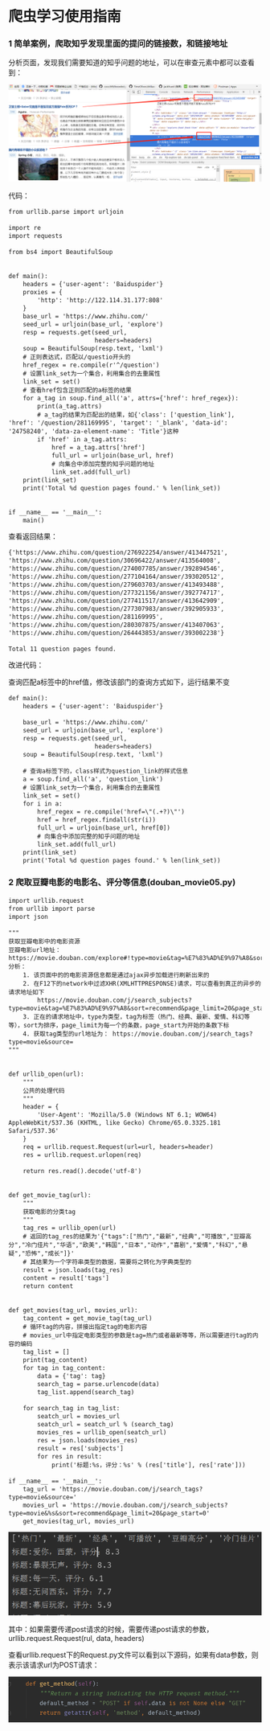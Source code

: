 
# 爬虫学习使用指南

### 1 简单案例，爬取知乎发现里面的提问的链接数，和链接地址

分析页面，发现我们需要知道的知乎问题的地址，可以在审查元素中都可以查看到：

![图](images/bs4_zhihu_question.png)

代码：

	from urllib.parse import urljoin
	
	import re
	import requests
	
	from bs4 import BeautifulSoup


	def main():
	    headers = {'user-agent': 'Baiduspider'}
	    proxies = {
	        'http': 'http://122.114.31.177:808'
	    }
	    base_url = 'https://www.zhihu.com/'
	    seed_url = urljoin(base_url, 'explore')
	    resp = requests.get(seed_url,
	                        headers=headers)
	    soup = BeautifulSoup(resp.text, 'lxml')
	    # 正则表达式，匹配以/questio开头的
	    href_regex = re.compile(r'^/question')
	    # 设置link_set为一个集合，利用集合的去重属性
	    link_set = set()
		# 查看href包含正则匹配的a标签的结果
	    for a_tag in soup.find_all('a', attrs={'href': href_regex}):
	        print(a_tag.attrs)
	        # a_tag的结果为匹配出的结果，如{'class': ['question_link'], 'href': '/question/281169995', 'target': '_blank', 'data-id': '24758240', 'data-za-element-name': 'Title'}这种
	        if 'href' in a_tag.attrs:
	            href = a_tag.attrs['href']
	            full_url = urljoin(base_url, href)
	            # 向集合中添加完整的知乎问题的地址
	            link_set.add(full_url)
	    print(link_set)
	    print('Total %d question pages found.' % len(link_set))


	if __name__ == '__main__':
	    main()

查看返回结果：

	{'https://www.zhihu.com/question/276922254/answer/413447521', 'https://www.zhihu.com/question/30696422/answer/413564008', 'https://www.zhihu.com/question/274007785/answer/392894546', 'https://www.zhihu.com/question/277104164/answer/393020512', 'https://www.zhihu.com/question/279603703/answer/413493488', 'https://www.zhihu.com/question/277321156/answer/392774717', 'https://www.zhihu.com/question/277411517/answer/413642909', 'https://www.zhihu.com/question/277307983/answer/392905933', 'https://www.zhihu.com/question/281169995', 'https://www.zhihu.com/question/280307875/answer/413407063', 'https://www.zhihu.com/question/264443853/answer/393002238'}
	
	Total 11 question pages found.

改进代码：

查询匹配a标签中的href值，修改该部门的查询方式如下，运行结果不变

	def main():
	    headers = {'user-agent': 'Baiduspider'}
	
	    base_url = 'https://www.zhihu.com/'
	    seed_url = urljoin(base_url, 'explore')
	    resp = requests.get(seed_url,
	                        headers=headers)
	    soup = BeautifulSoup(resp.text, 'lxml')
	
		# 查询a标签下的，class样式为question_link的样式信息
	    a = soup.find_all('a', 'question_link')
	    # 设置link_set为一个集合，利用集合的去重属性
	    link_set = set()
	    for i in a:
	        href_regex = re.compile('href=\"(.+?)\"')
	        href = href_regex.findall(str(i))
	        full_url = urljoin(base_url, href[0])
	        # 向集合中添加完整的知乎问题的地址
	        link_set.add(full_url)
	    print(link_set)
	    print('Total %d question pages found.' % len(link_set))

### 2 爬取豆瓣电影的电影名、评分等信息(douban_movie05.py)


	import urllib.request
	from urllib import parse
	import json
	
	"""
	获取豆瓣电影中的电影资源
	豆瓣电影url地址：https://movie.douban.com/explore#!type=movie&tag=%E7%83%AD%E9%97%A8&sort=recommend&page_limit=20&page_start=0
	分析：
	    1. 该页面中的的电影资源信息都是通过ajax异步加载进行刷新出来的
	    2. 在F12下的network中过滤XHR(XMLHTTPRESPONSE)请求，可以查看到真正的异步的请求地址如下
	        https://movie.douban.com/j/search_subjects?type=movie&tag=%E7%83%AD%E9%97%A8&sort=recommend&page_limit=20&page_start=20
	    3. 正在的请求地址中，type为类型，tag为标签（热门、经典、最新、爱情、科幻等等），sort为排序，page_limit为每一个的条数，page_start为开始的条数下标
	    4. 获取tag类型的url地址为： https://movie.douban.com/j/search_tags?type=movie&source=
	"""


	def urllib_open(url):
	    """
	    公共的处理代码
	    """
	    header = {
	        'User-Agent': 'Mozilla/5.0 (Windows NT 6.1; WOW64) AppleWebKit/537.36 (KHTML, like Gecko) Chrome/65.0.3325.181 Safari/537.36'
	    }
	    req = urllib.request.Request(url=url, headers=header)
	    res = urllib.request.urlopen(req)
	
	    return res.read().decode('utf-8')


	def get_movie_tag(url):
	    """
	    获取电影的分类tag
	    """
	    tag_res = urllib_open(url)
	    # 返回的tag_res的结果为'{"tags":["热门","最新","经典","可播放","豆瓣高分","冷门佳片","华语","欧美","韩国","日本","动作","喜剧","爱情","科幻","悬疑","恐怖","成长"]}'
	    # 其结果为一个字符串类型的数据，需要将之转化为字典类型的
	    result = json.loads(tag_res)
	    content = result['tags']
	    return content


	def get_movies(tag_url, movies_url):
	    tag_content = get_movie_tag(tag_url)
	    # 循环tag的内容，拼接出指定tag的电影内容
	    # movies_url中指定电影类型的参数是tag=热门或者最新等等，所以需要进行tag的内容的编码
	    tag_list = []
	    print(tag_content)
	    for tag in tag_content:
	        data = {'tag': tag}
	        search_tag = parse.urlencode(data)
	        tag_list.append(search_tag)
	
	    for search_tag in tag_list:
	        seatch_url = movies_url
	        seatch_url = seatch_url % (search_tag)
	        movies_res = urllib_open(seatch_url)
	        res = json.loads(movies_res)
	        result = res['subjects']
	        for res in result:
	            print('标题:%s，评分：%s' % (res['title'], res['rate']))
	
	if __name__ == '__main__':
	    tag_url = 'https://movie.douban.com/j/search_tags?type=movie&source='
	    movies_url = 'https://movie.douban.com/j/search_subjects?type=movie&%s&sort=recommend&page_limit=20&page_start=0'
	    get_movies(tag_url, movies_url)

![图](images/spider_douban_moviews.png)

其中：如果需要传递post请求的时候，需要传递post请求的参数，urllib.request.Request(rul, data, headers)

查看urllib.request下的Request.py文件可以看到以下源码，如果有data参数，则表示该请求url为POST请求：


![图](images/spider_request_data.png)
